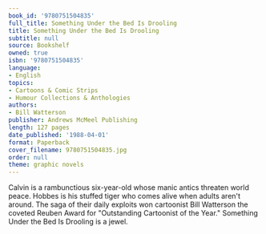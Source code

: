 ```yaml
---
book_id: '9780751504835'
full_title: Something Under the Bed Is Drooling
title: Something Under the Bed Is Drooling
subtitle: null
source: Bookshelf
owned: true
isbn: '9780751504835'
language:
- English
topics:
- Cartoons & Comic Strips
- Humour Collections & Anthologies
authors:
- Bill Watterson
publisher: Andrews McMeel Publishing
length: 127 pages
date_published: '1988-04-01'
format: Paperback
cover_filename: 9780751504835.jpg
order: null
theme: graphic novels
---
```

Calvin is a rambunctious six-year-old whose manic antics threaten world peace. Hobbes is his stuffed tiger who comes alive when adults aren't around. The saga of their daily exploits won cartoonist Bill Watterson the coveted Reuben Award for "Outstanding Cartoonist of the Year." Something Under the Bed Is Drooling is a jewel.
